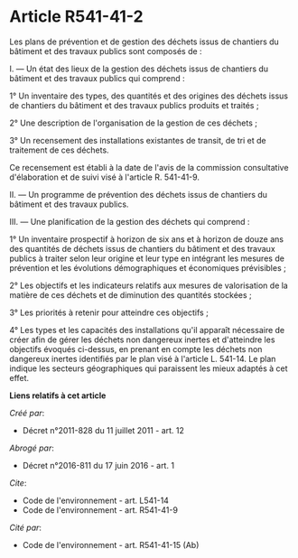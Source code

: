 # Article R541-41-2

Les plans de prévention et de gestion des déchets issus de chantiers du bâtiment et des travaux publics sont composés de : 

I. ― Un état des lieux de la gestion des déchets issus de chantiers du bâtiment et des travaux publics qui comprend : 

1° Un inventaire des types, des quantités et des origines des déchets issus de chantiers du bâtiment et des travaux publics
produits et traités ; 

2° Une description de l'organisation de la gestion de ces déchets ; 

3° Un recensement des installations existantes de transit, de tri et de traitement de ces déchets. 

Ce recensement est établi à la date de l'avis de la commission consultative d'élaboration et de suivi visé à l'article R.
541-41-9. 

II. ― Un programme de prévention des déchets issus de chantiers du bâtiment et des travaux publics. 

III. ― Une planification de la gestion des déchets qui comprend : 

1° Un inventaire prospectif à horizon de six ans et à horizon de douze ans des quantités de déchets issus de chantiers du
bâtiment et des travaux publics à traiter selon leur origine et leur type en intégrant les mesures de prévention et les
évolutions démographiques et économiques prévisibles ; 

2° Les objectifs et les indicateurs relatifs aux mesures de valorisation de la matière de ces déchets et de diminution des
quantités stockées ; 

3° Les priorités à retenir pour atteindre ces objectifs ; 

4° Les types et les capacités des installations qu'il apparaît nécessaire de créer afin de gérer les déchets non dangereux
inertes et d'atteindre les objectifs évoqués ci-dessus, en prenant en compte les déchets non dangereux inertes identifiés par
le plan visé à l'article L. 541-14. Le plan indique les secteurs géographiques qui paraissent les mieux adaptés à cet effet.

**Liens relatifs à cet article**

_Créé par_:

  - Décret n°2011-828 du 11 juillet 2011 - art. 12

_Abrogé par_:

  - Décret n°2016-811 du 17 juin 2016 - art. 1

_Cite_:

  - Code de l'environnement - art. L541-14
  - Code de l'environnement - art. R541-41-9

_Cité par_:

  - Code de l'environnement - art. R541-41-15 (Ab)
